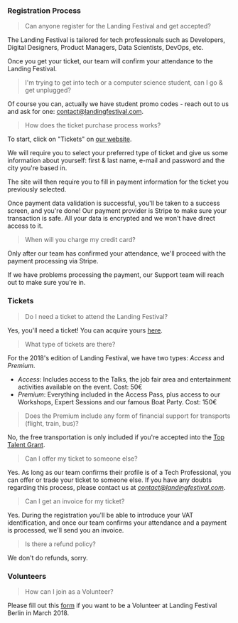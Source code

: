 ### Registration Process

> Can anyone register for the Landing Festival and get accepted?

The Landing Festival is tailored for tech professionals such as Developers, Digital Designers, Product Managers, Data Scientists, DevOps, etc.

Once you get your ticket, our team will confirm your attendance to the Landing Festival.

> I'm trying to get into tech or a computer science student, can I go & get unplugged?

Of course you can, actually we have student promo codes - reach out to us and ask for one: contact@landingfestival.com.

> How does the ticket purchase process works?

To start, click on "Tickets" on [our website](https://landingfestival.com/berlin/tickets?utm_source=github&utm_medium=referral&utm_content=ticket&utm_campaign=festival).

We will require you to select your preferred type of ticket and give us some information about yourself: first & last name, e-mail and password and the city you're based in.

The site will then require you to fill in payment information for the ticket you previously selected.

Once payment data validation is successful, you'll be taken to a success screen, and you're done! Our payment provider is Stripe to make sure your transaction is safe. All your data is encrypted and we won't have direct access to it.

> When will you charge my credit card?

Only after our team has confirmed your attendance, we'll proceed with the payment processing via Stripe.

If we have problems processing the payment, our Support team will reach out to make sure you're in.

### Tickets

> Do I need a ticket to attend the Landing Festival?

Yes, you'll need a ticket! You can acquire yours [here](https://landingfestival.com/berlin/tickets?utm_source=github&utm_medium=referral&utm_content=ticket&utm_campaign=festival).

> What type of tickets are there?

For the 2018's edition of Landing Festival, we have two types: *Access* and *Premium*.

- *Access*: Includes access to the Talks, the job fair area and entertainment activities available on the event. Cost: 50€
- *Premium*: Everything included in the Access Pass, plus access to our Workshops, Expert Sessions and our famous Boat Party. Cost: 150€

> Does the Premium include any form of financial support for transports (flight, train, bus)?

No, the free transportation is only included if you're accepted into the [Top Talent Grant](https://landingfestival.com/berlin/top_talent).

> Can I offer my ticket to someone else?

Yes. As long as our team confirms their profile is of a Tech Professional, you can offer or trade your ticket to someone else. If you have any doubts regarding this process, please contact us at *contact@landingfestival.com*.

> Can I get an invoice for my ticket?

Yes. During the registration you'll be able to introduce your VAT identification, and once our team confirms your attendance and a payment is processed, we'll send you an invoice.

> Is there a refund policy?

We don't do refunds, sorry.

### Volunteers

> How can I join as a Volunteer?

Please fill out this [form](https://landingjobs.typeform.com/to/sCF4OK) if you want to be a Volunteer at Landing Festival Berlin in March 2018.
